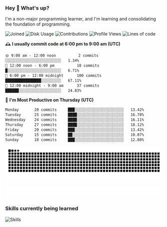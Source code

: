 ### Hey :wave: What's up?

I'm a non-major programming learner, and I'm learning and consolidating the foundation of programming.

<!--START_SECTION:waka-->
![Joined](http://img.shields.io/badge/Joined-8%20years%20ago-6D67E4?style=flat&labelColor=453C67)
![Disk Usage](http://img.shields.io/badge/Github%27s%20Storage-604.4%20MB-FD841F?style=flat&labelColor=E14D2A)
![Contributions](http://img.shields.io/badge/Contributions%20in%202024-275-7DCE13?style=flat&labelColor=2B7A0B)
![Profile Views](http://img.shields.io/badge/Profile%20Views-1-3AB4F2?style=flat&labelColor=0078AA)
![Lines of code](https://img.shields.io/badge/Lines%20of%20code-2%20Million%20Lines%20of%20code-FF8B8B?style=flat&labelColor=EB4747)

🕰️ **I usually commit code at 6:00 pm to 9:00 am (UTC)** 

```text
🌞 9:00 am - 12:00 noon          2 commits      ░░░░░░░░░░░░░░░░░░░░░░░░░   1.34% 
🌆 12:00 noon - 6:00 pm          10 commits     █░░░░░░░░░░░░░░░░░░░░░░░░   6.71% 
🌃 6:00 pm - 12:00 midnight      100 commits    ████████████████░░░░░░░░░   67.11% 
🌙 12:00 midnight - 9:00 am      37 commits     ██████░░░░░░░░░░░░░░░░░░░   24.83%
```
📅 **I'm Most Productive on Thursday (UTC)** 

```text
Monday       20 commits     ███░░░░░░░░░░░░░░░░░░░░░░   13.42% 
Tuesday      25 commits     ████░░░░░░░░░░░░░░░░░░░░░   16.78% 
Wednesday    24 commits     ████░░░░░░░░░░░░░░░░░░░░░   16.11% 
Thursday     27 commits     ████░░░░░░░░░░░░░░░░░░░░░   18.12% 
Friday       20 commits     ███░░░░░░░░░░░░░░░░░░░░░░   13.42% 
Saturday     15 commits     ██░░░░░░░░░░░░░░░░░░░░░░░   10.07% 
Sunday       18 commits     ███░░░░░░░░░░░░░░░░░░░░░░   12.08%
```

<!--END_SECTION:waka-->

![Snake animation](https://raw.githubusercontent.com/dirname/dirname/output/snake.svg)

![metrics](github-metrics.svg)

### Skills currently being learned

![Skills](https://skillicons.dev/icons?i=linux,rust,go,solidity,typescript,bash,git,postgres,mysql,redis,mongo,docker,kubernetes,grafana,prometheus)
